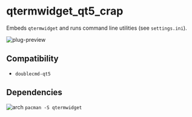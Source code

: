 qtermwidget_qt5_crap
========
Embeds `qtermwidget` and runs command line utilities (see `settings.ini`).

![plug-preview](https://i.imgur.com/Rlhas9B.png)

## Compatibility
- `doublecmd-qt5`

## Dependencies
![arch](https://wiki.archlinux.org/favicon.ico) `pacman -S qtermwidget`